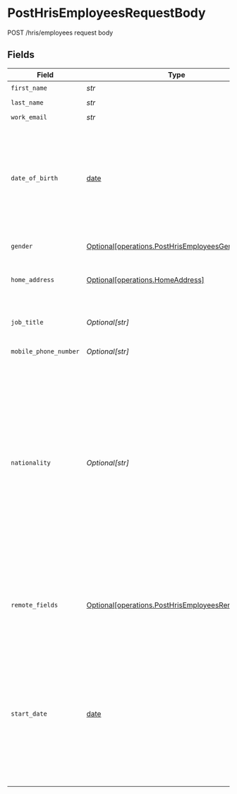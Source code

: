 # PostHrisEmployeesRequestBody

POST /hris/employees request body


## Fields

| Field                                                                                                                                                                                                                                                 | Type                                                                                                                                                                                                                                                  | Required                                                                                                                                                                                                                                              | Description                                                                                                                                                                                                                                           |
| ----------------------------------------------------------------------------------------------------------------------------------------------------------------------------------------------------------------------------------------------------- | ----------------------------------------------------------------------------------------------------------------------------------------------------------------------------------------------------------------------------------------------------- | ----------------------------------------------------------------------------------------------------------------------------------------------------------------------------------------------------------------------------------------------------- | ----------------------------------------------------------------------------------------------------------------------------------------------------------------------------------------------------------------------------------------------------- |
| `first_name`                                                                                                                                                                                                                                          | *str*                                                                                                                                                                                                                                                 | :heavy_check_mark:                                                                                                                                                                                                                                    | N/A                                                                                                                                                                                                                                                   |
| `last_name`                                                                                                                                                                                                                                           | *str*                                                                                                                                                                                                                                                 | :heavy_check_mark:                                                                                                                                                                                                                                    | N/A                                                                                                                                                                                                                                                   |
| `work_email`                                                                                                                                                                                                                                          | *str*                                                                                                                                                                                                                                                 | :heavy_check_mark:                                                                                                                                                                                                                                    | N/A                                                                                                                                                                                                                                                   |
| `date_of_birth`                                                                                                                                                                                                                                       | [date](https://docs.python.org/3/library/datetime.html#date-objects)                                                                                                                                                                                  | :heavy_minus_sign:                                                                                                                                                                                                                                    | The employee's date of birth. This is a plain date (i.e., `yyyy-MM-dd`), all time information is discarded.<br/><br/>[](https://developer.mozilla.org/en-US/docs/Web/JavaScript/Reference/Global_Objects/Date/toISOString)                            |
| `gender`                                                                                                                                                                                                                                              | [Optional[operations.PostHrisEmployeesGender]](../../models/operations/posthrisemployeesgender.md)                                                                                                                                                    | :heavy_minus_sign:                                                                                                                                                                                                                                    | The gender of the employee.                                                                                                                                                                                                                           |
| `home_address`                                                                                                                                                                                                                                        | [Optional[operations.HomeAddress]](../../models/operations/homeaddress.md)                                                                                                                                                                            | :heavy_minus_sign:                                                                                                                                                                                                                                    | The employee's home address.                                                                                                                                                                                                                          |
| `job_title`                                                                                                                                                                                                                                           | *Optional[str]*                                                                                                                                                                                                                                       | :heavy_minus_sign:                                                                                                                                                                                                                                    | Title of the position this person is working in.                                                                                                                                                                                                      |
| `mobile_phone_number`                                                                                                                                                                                                                                 | *Optional[str]*                                                                                                                                                                                                                                       | :heavy_minus_sign:                                                                                                                                                                                                                                    | N/A                                                                                                                                                                                                                                                   |
| `nationality`                                                                                                                                                                                                                                         | *Optional[str]*                                                                                                                                                                                                                                       | :heavy_minus_sign:                                                                                                                                                                                                                                    | The uppercase two-letter ISO country (e.g., `DE`) of the employee's nationality. For systems that have other formats than `ISO 3166-1 alpha-2` codes, Kombo transforms the ISO Codes to the appropriate value.                                        |
| `remote_fields`                                                                                                                                                                                                                                       | [Optional[operations.PostHrisEmployeesRemoteFields]](../../models/operations/posthrisemployeesremotefields.md)                                                                                                                                        | :heavy_minus_sign:                                                                                                                                                                                                                                    | Additional fields that we will pass through to specific HRIS systems.                                                                                                                                                                                 |
| `start_date`                                                                                                                                                                                                                                          | [date](https://docs.python.org/3/library/datetime.html#date-objects)                                                                                                                                                                                  | :heavy_minus_sign:                                                                                                                                                                                                                                    | Start date of the employee. Also considered to be the hire date. This is a plain date (i.e., `yyyy-MM-dd`), all time information is discarded.<br/><br/>[](https://developer.mozilla.org/en-US/docs/Web/JavaScript/Reference/Global_Objects/Date/toISOString) |